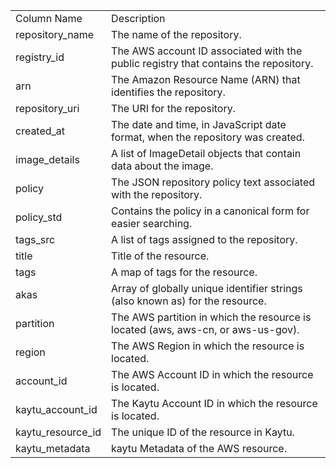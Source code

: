 <table>
	<tr><td>Column Name</td><td>Description</td></tr>
	<tr><td>repository_name</td><td>The name of the repository.</td></tr>
	<tr><td>registry_id</td><td>The AWS account ID associated with the public registry that contains the repository.</td></tr>
	<tr><td>arn</td><td>The Amazon Resource Name (ARN) that identifies the repository.</td></tr>
	<tr><td>repository_uri</td><td>The URI for the repository.</td></tr>
	<tr><td>created_at</td><td>The date and time, in JavaScript date format, when the repository was created.</td></tr>
	<tr><td>image_details</td><td>A list of ImageDetail objects that contain data about the image.</td></tr>
	<tr><td>policy</td><td>The JSON repository policy text associated with the repository.</td></tr>
	<tr><td>policy_std</td><td>Contains the policy in a canonical form for easier searching.</td></tr>
	<tr><td>tags_src</td><td>A list of tags assigned to the repository.</td></tr>
	<tr><td>title</td><td>Title of the resource.</td></tr>
	<tr><td>tags</td><td>A map of tags for the resource.</td></tr>
	<tr><td>akas</td><td>Array of globally unique identifier strings (also known as) for the resource.</td></tr>
	<tr><td>partition</td><td>The AWS partition in which the resource is located (aws, aws-cn, or aws-us-gov).</td></tr>
	<tr><td>region</td><td>The AWS Region in which the resource is located.</td></tr>
	<tr><td>account_id</td><td>The AWS Account ID in which the resource is located.</td></tr>
	<tr><td>kaytu_account_id</td><td>The Kaytu Account ID in which the resource is located.</td></tr>
	<tr><td>kaytu_resource_id</td><td>The unique ID of the resource in Kaytu.</td></tr>
	<tr><td>kaytu_metadata</td><td>kaytu Metadata of the AWS resource.</td></tr>
</table>